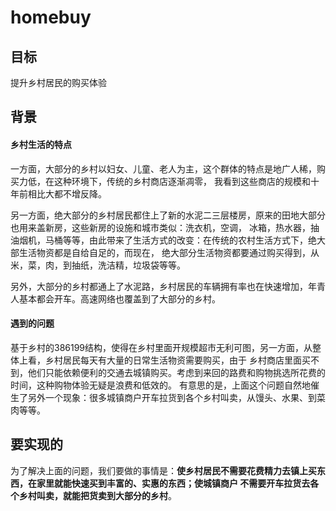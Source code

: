 # homebuy

## 目标
提升乡村居民的购买体验

## 背景
#### 乡村生活的特点
一方面，大部分的乡村以妇女、儿童、老人为主，这个群体的特点是地广人稀，购买力低，在这种环境下，传统的乡村商店逐渐凋零，
我看到这些商店的规模和十年前相比大都不增反降。

另一方面，绝大部分的乡村居民都住上了新的水泥二三层楼房，原来的田地大部分也用来盖新房，这些新房的设施和城市类似：洗衣机，空调，
冰箱，热水器，抽油烟机，马桶等等，由此带来了生活方式的改变：在传统的农村生活方式下，绝大部生活物资都是自给自足的，而现在，
绝大部分生活物资都要通过购买得到，从米，菜，肉，到抽纸，洗洁精，垃圾袋等等。

另外，大部分的乡村都通上了水泥路，乡村居民的车辆拥有率也在快速增加，年青人基本都会开车。高速网络也覆盖到了大部分的乡村。

#### 遇到的问题
基于乡村的386199结构，使得在乡村里面开规模超市无利可图，另一方面，从整体上看，乡村居民每天有大量的日常生活物资需要购买，由于
乡村商店里面买不到，他们只能依赖便利的交通去城镇购买。考虑到来回的路费和购物挑选所花费的时间，这种购物体验无疑是浪费和低效的。
有意思的是，上面这个问题自然地催生了另外一个现象：很多城镇商户开车拉货到各个乡村叫卖，从馒头、水果、到菜肉等等。

## 要实现的
为了解决上面的问题，我们要做的事情是：**使乡村居民不需要花费精力去镇上买东西，在家里就能快速买到丰富的、实惠的东西；使城镇商户
不需要开车拉货去各个乡村叫卖，就能把货卖到大部分的乡村**。
